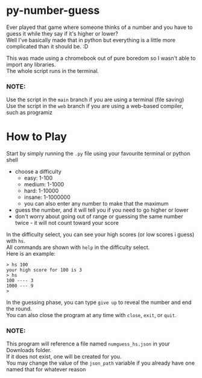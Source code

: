# py-number-guess
Ever played that game where someone thinks of a number and you have to guess it while they say if it's higher or lower? <br />
Well I've basically made that in python but everything is a little more complicated than it should be. :D 

This was made using a chromebook out of pure boredom so I wasn't able to import any libraries. <br />
The whole script runs in the terminal.

### NOTE:
Use the script in the `main` branch if you are using a terminal (file saving) <br >
Use the script in the `web` branch if you are using a web-based compiler, such as programiz

# How to Play
Start by simply running the `.py` file using your favourite terminal or python shell
- choose a difficulty
  - easy: 1-100
  - medium: 1-1000
  - hard: 1-10000
  - insane: 1-1000000
  - you can also enter any number to make that the maximum
- guess the number, and it will tell you if you need to go higher or lower
- don't worry about going out of range or guessing the same number twice - it will not count toward your score

In the difficulty select, you can see your high scores (or low scores i guess) with `hs`. <br />
All commands are shown with `help` in the difficulty select. <br /> 
Here is an example: <br />
```
> hs 100
your high score for 100 is 3
> hs
100 ---- 3
1000 --- 9
>
```

In the guessing phase, you can type `give up` to reveal the number and end the round. <br />
You can also close the program at any time with `close`, `exit`, or `quit`.

### NOTE:
This program will reference a file named `numguess_hs.json` in your Downloads folder. <br />
If it does not exist, one will be created for you. <br />
You may change the value of the `json_path` variable if you already have one named that for whatever reason
